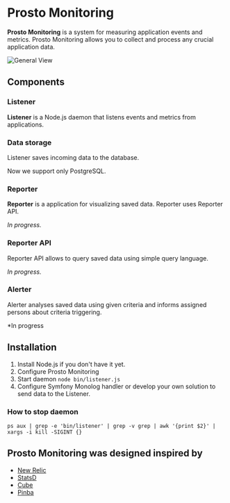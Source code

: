 Prosto Monitoring
==========

**Prosto Monitoring** is a system for measuring application events and metrics.
Prosto Monitoring allows you to collect and process any crucial application data.


![General View](https://github.com/iLubenets/ProstoMonitoring/blob/master/docs/images/GeneralView.png?raw=true)

## Components
### Listener
**Listener** is a Node.js daemon that listens events and metrics from applications. 

### Data storage
Listener saves incoming data to the database.

Now we support only PostgreSQL.

### Reporter
**Reporter** is a application for visualizing saved data. Reporter uses Reporter API.

*In progress.*

### Reporter API
Reporter API allows to query saved data using simple query language.

*In progress.*

### Alerter
Alerter analyses saved data using given criteria and informs assigned persons about criteria triggering.

*In progress

## Installation
1. Install Node.js if you don't have it yet.
2. Configure Prosto Monitoring
3. Start daemon `node bin/listener.js`
4. Configure Symfony Monolog handler or develop your own solution to send data to the Listener.


### How to stop daemon
```
ps aux | grep -e 'bin/listener' | grep -v grep | awk '{print $2}' | xargs -i kill -SIGINT {}
```

## Prosto Monitoring was designed inspired by
* [New Relic](http://newrelic.com/)
* [StatsD](https://github.com/etsy/statsd/)
* [Cube](http://square.github.io/cube/)
* [Pinba](http://pinba.org/)